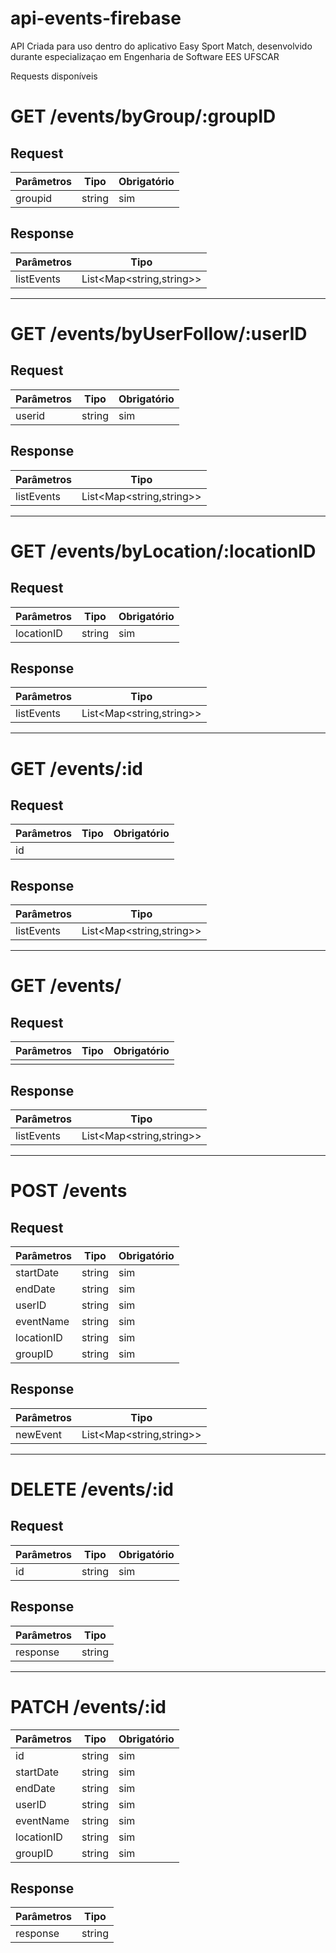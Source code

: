 # api-events-firebase

API Criada para uso dentro do aplicativo Easy Sport Match, desenvolvido durante especializaçao em Engenharia de Software EES UFSCAR


Requests disponíveis



# GET /events/byGroup/:groupID

## Request
| Parâmetros    | Tipo          | Obrigatório  |
| ------------- |---------------| -------------|
| groupid            | string        | sim          |


## Response
| Parâmetros    | Tipo          |
| ------------- |---------------|
| listEvents     | List<Map<string,string>>        |

---

# GET /events/byUserFollow/:userID

## Request
| Parâmetros    | Tipo          | Obrigatório  |
| ------------- |---------------| -------------|
| userid      | string              | sim        |


## Response
| Parâmetros    | Tipo          |
| ------------- |---------------|
| listEvents     | List<Map<string,string>>        |

---


# GET /events/byLocation/:locationID

## Request
| Parâmetros    | Tipo          | Obrigatório  |
| ------------- |---------------| -------------|
| locationID      | string              | sim        |


## Response
| Parâmetros    | Tipo          |
| ------------- |---------------|
| listEvents     | List<Map<string,string>>        |

---

# GET /events/:id

## Request
| Parâmetros    | Tipo          | Obrigatório  |
| ------------- |---------------| -------------|
|  id     |               |         |


## Response
| Parâmetros    | Tipo          |
| ------------- |---------------|
| listEvents     | List<Map<string,string>>        |

---

# GET /events/

## Request
| Parâmetros    | Tipo          | Obrigatório  |
| ------------- |---------------| -------------|
|       |               |         |


## Response
| Parâmetros    | Tipo          |
| ------------- |---------------|
| listEvents     | List<Map<string,string>>        |

---


# POST /events

## Request
| Parâmetros    | Tipo          | Obrigatório  |
| ------------- |---------------| -------------|
| startDate      | string              | sim   |
| endDate      | string              | sim   |
| userID      | string              | sim   |
| eventName      | string              | sim   |
| locationID      | string              | sim   |
| groupID      | string              | sim   |


## Response
| Parâmetros    | Tipo          |
| ------------- |---------------|
|  newEvent     | List<Map<string,string>>|

---

# DELETE /events/:id

## Request
| Parâmetros    | Tipo          | Obrigatório  |
| ------------- |---------------| -------------|
| id      | string              | sim   |


## Response
| Parâmetros    | Tipo          |
| ------------- |---------------|
|  response     | string |

---

# PATCH /events/:id

| Parâmetros    | Tipo          | Obrigatório  |
| ------------- |---------------| -------------|
| id      | string              | sim   |
| startDate      | string              | sim   |
| endDate      | string              | sim   |
| userID      | string              | sim   |
| eventName      | string              | sim   |
| locationID      | string              | sim   |
| groupID      | string              | sim   |

## Response
| Parâmetros    | Tipo          |
| ------------- |---------------|
|  response     | string               |        

